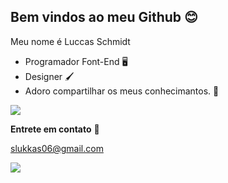 ## Bem vindos ao meu Github 😊

Meu nome é Luccas Schmidt

- Programador Font-End 🖥️
- Designer 🖌️
- Adoro compartilhar os meus conhecimantos. 🫶

![](https://media.tenor.com/x-arnI-jv4YAAAAi/yoongi-suga.gif)

 **Entrete em contato** 📧

slukkas06@gmail.com

![](https://media1.tenor.com/m/dl4yCcoaMskAAAAC/puss-in-boots-puss.gif)
